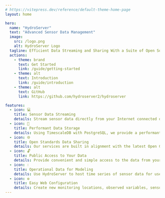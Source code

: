```yaml
---
# https://vitepress.dev/reference/default-theme-home-page
layout: home

hero:
  name: "HydroServer"
  text: "Advanced Sensor Data Management"
  image:
    src: /logo.png
    alt: HydroServer Logo
  tagline: Efficient Data Streaming and Sharing With a Suite of Open Source Tools
  actions:
    - theme: brand
      text: Get Started
      link: /guide/getting-started
    - theme: alt
      text: Introduction
      link: /guide/introduction
    - theme: alt
      text: GitHub
      link: https://github.com/hydroserver2/hydroserver

features:
  - icon: 💻
    title: Sensor Data Streaming
    details: Stream sensor data directly from your Internet connected datalogger or load data using our Streaming Data Loader software.
  - icon: 💽
    title: Performant Data Storage
    details: Using TimescaleDB with PostgreSQL, we provide a performant data store for your operational data.
  - icon: 🌐
    title: Open Standards Data Sharing
    details: Our services are built in alignment with the latest Open Geospatial Consortium SensorThings standard.
  - icon: 🔓
    title: Public Access to Your Data
    details: Provide convenient and simple access to the data from your monitoring sites via our web user interface and APIs.
  - icon: 💧
    title: Operational Data for Modeling
    details: Use HydroServer to host time series of sensor data for use as inputs to operational models for  predictions and forecasting.
  - icon: ⚙️
    title: Easy Web Configuration
    details: Create new monitoring locations, observed variables, sensors, and data streams through our web user interface.
---
```


<script setup>
import Contact from '.vitepress/theme/components/Contact.vue'
import FundingAck from '.vitepress/theme/components/FundingAck.vue'
</script>

<Contact/>
<FundingAck/>

